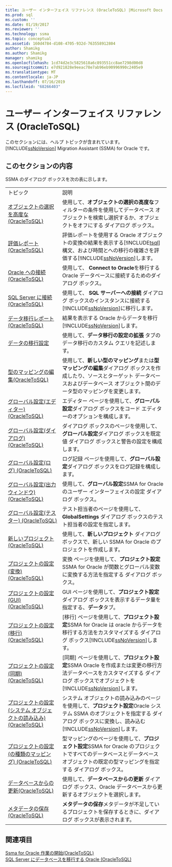 ```yaml
---
title: ユーザー インターフェイス リファレンス (OracleToSQL) |Microsoft Docs
ms.prod: sql
ms.custom: ''
ms.date: 01/19/2017
ms.reviewer: ''
ms.technology: ssma
ms.topic: conceptual
ms.assetid: 160d4784-d108-4705-932d-763558912804
author: Shamikg
ms.author: Shamikg
manager: shamikg
ms.openlocfilehash: 1cd74d2e3c5825618a6c893551cc8ae7298d00d8
ms.sourcegitcommit: e7d921828e9eeac78e7ab96eb90996990c2405e9
ms.translationtype: MT
ms.contentlocale: ja-JP
ms.lasthandoff: 07/16/2019
ms.locfileid: "68266403"
---
```

# <a name="user-interface-reference-oracletosql"></a>ユーザー インターフェイス リファレンス (OracleToSQL)
このセクションには、ヘルプ トピックが含まれています。 [!INCLUDE[ssNoVersion](../../includes/ssnoversion-md.md)] Migration Assistant (SSMA) for Oracle です。  
  
## <a name="in-this-section"></a>このセクションの内容  
SSMA のダイアログ ボックスを次の表に示します。  
  
|||  
|-|-|  
|トピック|説明|  
|[オブジェクトの選択を高度な&#40;OracleToSQL&#41;](../../ssma/oracle/advanced-object-selection-oracletosql.md)|使用して、**オブジェクトの選択の高度な**フィルターの条件を使用してデータベース オブジェクトを検索し選択するか、オブジェクトをオフにする ダイアログ ボックス。|  
|[評価レポート&#40;OracleToSQL&#41;](../../ssma/oracle/assessment-report-oracletosql.md)|評価レポートを使用する Oracle オブジェクトの変換の結果を表示する[!INCLUDE[tsql](../../includes/tsql-md.md)]構文、および時間とへの移行の複雑さを評価する[!INCLUDE[ssNoVersion](../../includes/ssnoversion-md.md)]します。|  
|[Oracle への接続&#40;OracleToSQL&#41;](../../ssma/oracle/connect-to-oracle-oracletosql.md)|使用して、 **Connect to Oracle**を移行する Oracle データベースに接続するためのダイアログ ボックス。|  
|[SQL Server に接続&#40;OracleToSQL&#41;](../../ssma/oracle/connect-to-sql-server-oracletosql.md)|使用して、 **SQL サーバーへの接続** ダイアログ ボックスのインスタンスに接続する[!INCLUDE[ssNoVersion](../../includes/ssnoversion-md.md)]に移行します。|  
|[データ移行レポート&#40;OracleToSQL&#41;](../../ssma/oracle/data-migration-report-oracletosql.md)|結果を表示する Oracle からデータを移行[!INCLUDE[ssNoVersion](../../includes/ssnoversion-md.md)]します。|  
|[データの移行設定](data-migration-settings-oracletosql.md)|使用して、**データ移行の設定の拡張** タブのデータ移行のカスタム クエリを記述します。|  
|[型のマッピングの編集&#40;OracleToSQL&#41;](../../ssma/oracle/edit-type-mapping-oracletosql.md)|使用して、**新しい型のマッピング**または**型マッピングの編集**ダイアログ ボックスを作成したり、ソースとターゲット データベースおよびデータベース オブジェクト間のデータ型のマッピングを変更します。|  
|[グローバル設定&#40;エディター&#41; &#40;OracleToSQL&#41;](../../ssma/oracle/global-settings-editor-oracletosql.md)|エディター ページを使用して、**グローバル設定**ダイアログ ボックスをコード エディターのオプションを構成します。|  
|[グローバル設定&#40;ダイアログ&#41;  &#40;OracleToSQL&#41;](../../ssma/oracle/global-settings-dialogs-oracletosql.md)|ダイアログ ボックスのページを使用して、**グローバル設定**ダイアログ ボックスを既定値 ダイアログ ボックスと警告の設定を構成します。|  
|[グローバル設定&#40;ログ&#41; &#40;OracleToSQL&#41;](../../ssma/oracle/global-settings-logging-oracletosql.md)|ログ記録 ページを使用して、**グローバル設定**ダイアログ ボックスをログ記録を構成します。|  
|[グローバル設定&#40;出力ウィンドウ&#41;  &#40;OracleToSQL&#41;](../../ssma/oracle/global-settings-output-window-oracletosql.md)|使用して、**グローバル設定**SSMA for Oracle のユーザー インターフェイスの設定 ダイアログ ボックス。|  
|[グローバル設定&#40;テスター&#41; &#40;OracleToSQL&#41;](../../ssma/oracle/global-settings-tester-oracletosql.md)|テスト担当者のページを使用して、 **GlobalSettings**  ダイアログ ボックスのテスト担当者の設定を指定します。|  
|[新しいプロジェクト&#40;OracleToSQL&#41;](../../ssma/oracle/new-project-oracletosql.md)|使用して、**新しいプロジェクト** ダイアログ ボックスで、新しい SSMA for Oracle のプロジェクトを作成します。|  
|[プロジェクトの設定&#40;変換&#41; &#40;OracleToSQL&#41;](../../ssma/oracle/project-settings-conversion-oracletosql.md)|変換 ページを使用して、**プロジェクト設定**SSMA for Oracle が関数とグローバル変数に変換する方法を指定する ダイアログ ボックス。|  
|[プロジェクトの設定&#40;GUI&#41; &#40;OracleToSQL&#41;](../../ssma/oracle/project-settings-gui-oracletosql.md)|GUI ページを使用して、**プロジェクト設定**ダイアログ ボックスを表示するデータ量を指定する、**データ**タブ。|  
|[プロジェクトの設定&#40;移行&#41; &#40;OracleToSQL&#41;](../../ssma/oracle/project-settings-migration-oracletosql.md)|[移行] ページを使用して、**プロジェクト設定**SSMA for Oracle は oracle からデータを移行する方法をカスタマイズする ダイアログ ボックス[!INCLUDE[ssNoVersion](../../includes/ssnoversion-md.md)]します。|  
|[プロジェクトの設定&#40;同期&#41; &#40;OracleToSQL&#41;](../../ssma/oracle/project-settings-synchronization-oracletosql.md)|[同期] ページを使用して、**プロジェクト設定**SSMA Oracle を作成または変更の移行方法データベースをカスタマイズする ダイアログ ボックスでオブジェクトを[!INCLUDE[ssNoVersion](../../includes/ssnoversion-md.md)]します。|  
|[プロジェクトの設定&#40;システム オブジェクトの読み込み&#41; &#40;OracleToSQL&#41;](../../ssma/oracle/project-settings-loading-system-objects-oracletosql.md)|システム オブジェクトの読み込みのページを使用して、**プロジェクト設定**Oracle システム SSMA のオブジェクトを指定する ダイアログ ボックスに変換し、読み込む[!INCLUDE[ssNoVersion](../../includes/ssnoversion-md.md)]します。|  
|[プロジェクトの設定&#40;の種類のマッピング&#41; &#40;OracleToSQL&#41;](../../ssma/oracle/project-settings-type-mapping-oracletosql.md)|型マッピングのページを使用して、**プロジェクト設定**SSMA for Oracle のプロジェクトですべてのデータベースとデータベース オブジェクトの既定の型マッピングを指定する ダイアログ ボックス。|  
|[データベースからの更新&#40;OracleToSQL&#41;](../../ssma/oracle/refresh-from-database-oracletosql.md)|使用して、**データベースからの更新** ダイアログ ボックス、Oracle データベースから更新するオブジェクトを選択します。|  
|[メタデータの保存&#40;OracleToSQL&#41;](../../ssma/oracle/save-metadata-oracletosql.md)|**メタデータの保存**メタデータが不足しているプロジェクトを保存するときに、ダイアログ ボックスが表示されます。|  
  
## <a name="see-also"></a>関連項目  
[Ssma for Oracle 作業の開始&#40;OracleToSQL&#41;](../../ssma/oracle/getting-started-with-ssma-for-oracle-oracletosql.md)  
[SQL Server にデータベースを移行する Oracle &#40;OracleToSQL&#41;](../../ssma/oracle/migrating-oracle-databases-to-sql-server-oracletosql.md)  
  

